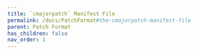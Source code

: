 ```yaml
---
title: `cmajorpatch` Manifest File
permalink: /docs/PatchFormat#the-cmajorpatch-manifest-file
parent: Patch Format
has_children: false
nav_order: 1
---
```

